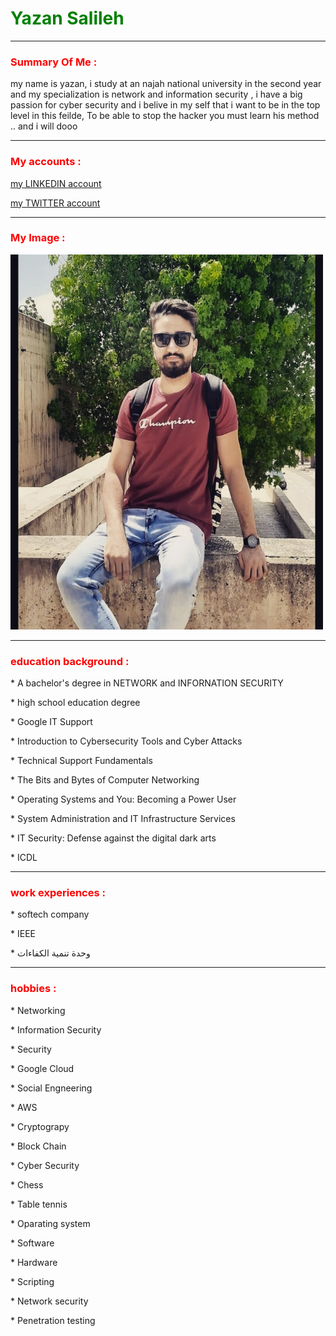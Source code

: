 

<head>

</head>
<body>

<h1 title="don't prolong on me " style="color:green;">Yazan Salileh</h1>
<hr>
<h3 title="outline" title="" style="color:red;">Summary Of Me : </h3>
<p> my name is yazan, i study at an najah national university
 in the second year and my specialization
 is network and information security ,
 i have a big passion for cyber security 
 and i belive in my self that i want to be in the top level in this feilde,
 To be able to stop the hacker you must learn his method .. and i will dooo</p>
<hr>


<h3 title="Explore me " style="color:red;">My accounts :</h3>
<p><a href="https://www.linkedin.com/in/yazan-salileh-2954381b2/"> my LINKEDIN account</a></p>

<p><a href="https://twitter.com/yazansalileh"> my TWITTER account</a></p>
<hr>
<h3 title="pleasure your eyes " style="color:red;"> My Image : </h3>
<img src="119517263_2822506641319441_5874867198165043417_n.jpg" width="500" height="600">
<hr>
<h3 title="Certificate Obtained " style="color:red;">education background : </h3>
<p> * A bachelor's degree in NETWORK and 
INFORNATION SECURITY </p>
<p> * high school education degree </p>
<p> * Google IT Support </p>
<p> * Introduction to Cybersecurity Tools and Cyber Attacks</p>
<p> * Technical Support Fundamentals</p>
<p> * The Bits and Bytes of Computer Networking </p>
<p> * Operating Systems and You: Becoming a Power User </p>
<p> * System Administration and IT Infrastructure Services </p>
<p> * IT Security: Defense against the digital dark arts </p>
<p>* ICDL </p>

<hr>
<h3 title="or volunteer in " style="color:red;"> work experiences :</h3>
<p> * softech company</p>
<p> * IEEE </p>
<p> * وحدة تنمية الكفاءات </p> 
<hr>
<h3 title="Enrich Yourself" style="color:red;"> hobbies :</h3>
<p> * Networking</p>
<p> * Information Security</p>
<p> * Security</p>
<p> * Google Cloud</p>
<p> * Social Engneering</p>
<p> * AWS</p>
<p> * Cryptograpy</p>
<p> * Block Chain</p>
<p> * Cyber Security</p>
<p> * Chess</p>
<p> * Table tennis</p>
<p> * Oparating system</p>
<p> * Software</p>
<p> * Hardware</p>
<p> * Scripting</p>
<p> * Network security</p>
<p> * Penetration testing </p>
</body>

